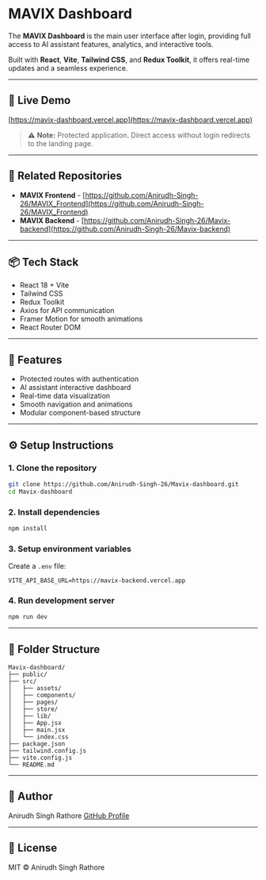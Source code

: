 #   MAVIX Dashboard

The **MAVIX Dashboard** is the main user interface after login, providing full access to AI assistant features, analytics, and interactive tools.

Built with **React**, **Vite**, **Tailwind CSS**, and **Redux Toolkit**, it offers real-time updates and a seamless experience.

---

## 🔗 Live Demo

[https://mavix-dashboard.vercel.app](https://mavix-dashboard.vercel.app)

> ⚠️ **Note:** Protected application. Direct access without login redirects to the landing page.

---

## 🔗 Related Repositories

* **MAVIX Frontend** - [https://github.com/Anirudh-Singh-26/MAVIX_Frontend](https://github.com/Anirudh-Singh-26/MAVIX_Frontend)
* **MAVIX Backend** - [https://github.com/Anirudh-Singh-26/Mavix-backend](https://github.com/Anirudh-Singh-26/Mavix-backend)

---

## 📦 Tech Stack

* React 18 + Vite
* Tailwind CSS
* Redux Toolkit
* Axios for API communication
* Framer Motion for smooth animations
* React Router DOM

---

## 🌟 Features

* Protected routes with authentication
* AI assistant interactive dashboard
* Real-time data visualization
* Smooth navigation and animations
* Modular component-based structure

---

## ⚙️ Setup Instructions

### 1. Clone the repository

```bash
git clone https://github.com/Anirudh-Singh-26/Mavix-dashboard.git
cd Mavix-dashboard
```

### 2. Install dependencies

```bash
npm install
```

### 3. Setup environment variables

Create a `.env` file:

```env
VITE_API_BASE_URL=https://mavix-backend.vercel.app
```

### 4. Run development server

```bash
npm run dev
```

---

## 📁 Folder Structure

```
Mavix-dashboard/
├── public/
├── src/
│   ├── assets/
│   ├── components/
│   ├── pages/
│   ├── store/
│   ├── lib/
│   ├── App.jsx
│   ├── main.jsx
│   └── index.css
├── package.json
├── tailwind.config.js
├── vite.config.js
└── README.md
```

---

## 👤 Author

Anirudh Singh Rathore
[GitHub Profile](https://github.com/Anirudh-Singh-26)

---

## 📄 License

MIT © Anirudh Singh Rathore

